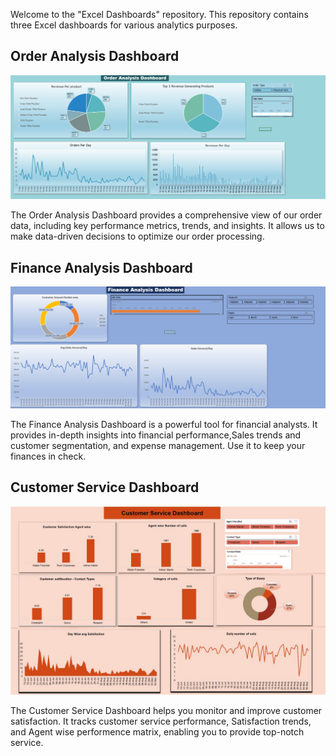 
Welcome to the "Excel Dashboards" repository. This repository contains three Excel dashboards for various analytics purposes.

## Order Analysis Dashboard

![Order Analysis Dashboard](Order%20Dashboard.png)

The Order Analysis Dashboard provides a comprehensive view of our order data, including key performance metrics, trends, and insights. It allows us to make data-driven decisions to optimize our order processing.

## Finance Analysis Dashboard

![Finance Analysis Dashboard](Finance%20Dashboard.png)

The Finance Analysis Dashboard is a powerful tool for financial analysts. It provides in-depth insights into financial performance,Sales trends and customer segmentation, and expense management. Use it to keep your finances in check.

## Customer Service Dashboard

![Customer Service Dashboard](CSD.png)

The Customer Service Dashboard helps you monitor and improve customer satisfaction. It tracks customer service performance, Satisfaction trends, and Agent wise performence matrix, enabling you to provide top-notch service.



